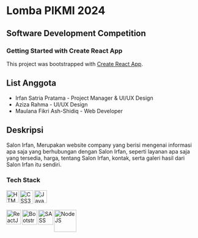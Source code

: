 # Lomba PIKMI 2024
## Software Development Competition
### Getting Started with Create React App

This project was bootstrapped with [Create React App](https://github.com/facebook/create-react-app).

## List Anggota
- Irfan Satria Pratama - Project Manager & UI/UX Design
- Aziza Rahma - UI/UX Design
- Maulana Fikri Ash-Shidiq - Web Developer

## Deskripsi
Salon Irfan, Merupakan website company yang berisi mengenai informasi apa saja yang berhubungan dengan Salon Irfan, seperti layanan apa saja yang tersedia, harga, tentang Salon Irfan, kontak, serta galeri hasil dari Salon Irfan itu sendiri.

### Tech Stack
<a href="#"><img align="left" alt="HTML5" title="HTML5" width="32px" src="https://png2.cleanpng.com/sh/d1785cf3b9df361bd4194144bccb0414/L0KzQYm3VMI2N6t2iZH0aYP2gLBuTgdmal5pfehubHBzfbb1lL1pfJ5xReRuc4DyfsTwlvUuf5ZnRdZuc3nqfn7zjBdwNZtmRdp9bXywRbLsUMRiQWY3TtUAOUKxR4WCU8A3PmM2TaQ9NkS7RYqAUcU5QF91htk=/kisspng-web-development-html-responsive-web-design-logo-ja-html-5ae04a9526c592.7493066215246485971588.png" /></a>
<a href="#"><img align="left" alt="CSS3" title="CSS3" width="35px" src="https://upload.wikimedia.org/wikipedia/commons/thumb/6/62/CSS3_logo.svg/512px-CSS3_logo.svg.png?20210705212817" /></a>
<a href="#"><img align="left" alt="JavaScript" title="JavaScript" width="33px" padding-top="10px" src="https://cdn-icons-png.flaticon.com/128/5968/5968292.png" /></a>
<br><br><br>
<a href="#"><img align="left" alt="ReactJS" title="ReactJS" width="38px" src="https://upload.wikimedia.org/wikipedia/commons/thumb/a/a7/React-icon.svg/512px-React-icon.svg.png" /></a>
<a href="#"><img align="left" alt="Bootstrap" title="Bootstrap" width="39px" src="https://upload.wikimedia.org/wikipedia/commons/thumb/b/b2/Bootstrap_logo.svg/512px-Bootstrap_logo.svg.png" /></a>
<a href="#"><img align="left" alt="SASS" title="SASS" width="39px" src="https://upload.wikimedia.org/wikipedia/commons/thumb/9/96/Sass_Logo_Color.svg/512px-Sass_Logo_Color.svg.png" /></a>
<a href="#"><img align="left" alt="NodeJS" title="NodeJS" width="58px" src="https://upload.wikimedia.org/wikipedia/commons/thumb/d/d9/Node.js_logo.svg/590px-Node.js_logo.svg.png" /></a>

